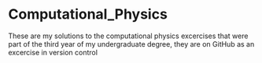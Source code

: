 # Computational_Physics


These are my solutions to the computational physics excercises that were part of the third year of my undergraduate degree, they are on GitHub as an excercise in version control
